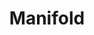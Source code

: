 ---
title:  "Manifold"
description: "One of the world’s largest social networks came to us with an interesting proposition: could we build a system that shows people what events are unfolding across the platform as they happen? As many of us have witnessed, current events often break first on social media before getting picked up by traditional news outlets. The result is Manifold Livemap, a live data tool that visualizes the platform as a new type of geography, one based on people’s shared interests, not just shared locations."
category: manifold
year: 2014
for: "Microsoft Cybercrime Unit"
for-link: "https://news.microsoft.com/presskits/dcu/#sm.00000b7w8fnigif79rsp9bqb4m5p1"
with: "The OCR"
with-link: "https://ocr.nyc/"
press: <a target='_blank' href='https://www.wired.com/2014/12/sci-fi-worthy-interface-tracking-criminal-botnets/'>Wired</a>
index: 6
images: ['veev-screenshot-17-sm-358.png', 'veev-screenshot-21-sm-372.png', 'veev-screenshot-31-sm-770.png']
---